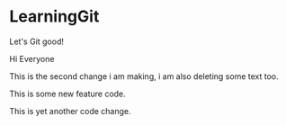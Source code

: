 # LearningGit

Let's Git good!

Hi Everyone

This is the second change i am making, i am also deleting some text too.

This is some new feature code.

This is yet another code change.

